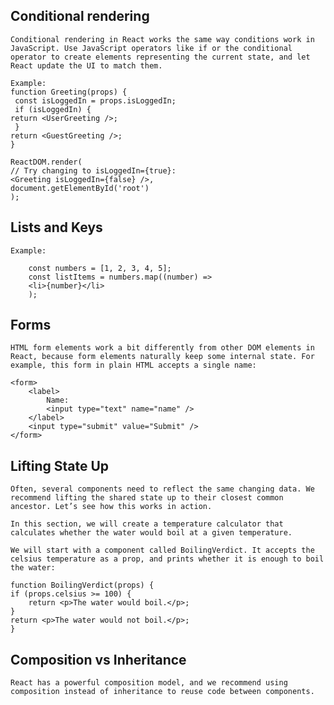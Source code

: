 ## Conditional rendering 
    Conditional rendering in React works the same way conditions work in JavaScript. Use JavaScript operators like if or the conditional operator to create elements representing the current state, and let React update the UI to match them.
    
    Example:
    function Greeting(props) {
     const isLoggedIn = props.isLoggedIn;
     if (isLoggedIn) {
    return <UserGreeting />;
     }
    return <GuestGreeting />;
    }

    ReactDOM.render(
    // Try changing to isLoggedIn={true}:
    <Greeting isLoggedIn={false} />,
    document.getElementById('root')
    );

## Lists and Keys
    Example:

        const numbers = [1, 2, 3, 4, 5];
        const listItems = numbers.map((number) =>
        <li>{number}</li>
        );

## Forms

    HTML form elements work a bit differently from other DOM elements in React, because form elements naturally keep some internal state. For example, this form in plain HTML accepts a single name:

    <form>
        <label>
            Name:
            <input type="text" name="name" />
        </label>
        <input type="submit" value="Submit" />
    </form>

## Lifting State Up

    Often, several components need to reflect the same changing data. We recommend lifting the shared state up to their closest common ancestor. Let’s see how this works in action.

    In this section, we will create a temperature calculator that calculates whether the water would boil at a given temperature.

    We will start with a component called BoilingVerdict. It accepts the celsius temperature as a prop, and prints whether it is enough to boil the water:

    function BoilingVerdict(props) {
    if (props.celsius >= 100) {
        return <p>The water would boil.</p>;
    }
    return <p>The water would not boil.</p>;
    }

## Composition vs Inheritance
    React has a powerful composition model, and we recommend using composition instead of inheritance to reuse code between components.




